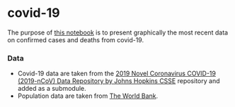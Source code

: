 # covid-19

The purpose of [this notebook](https://github.com/dim02/covid-19/blob/master/cov.ipynb) is to present graphically the most recent data on confirmed cases and deaths from covid-19.

### Data
- Covid-19 data are taken from the [2019 Novel Coronavirus COVID-19 (2019-nCoV) Data Repository by Johns Hopkins CSSE](https://github.com/CSSEGISandData/COVID-19) repository and added as a submodule.
- Population data are taken from [The World Bank](https://data.worldbank.org/indicator/SP.POP.TOTL).

